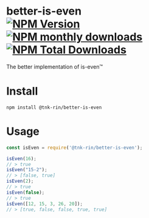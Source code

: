 # better-is-even </br> [![NPM Version](https://img.shields.io/npm/v/@tnk-rin/better-is-even.svg?style=flat)](https://www.npmjs.com/package/@tnk-rin/better-is-even) [![NPM monthly downloads](https://img.shields.io/npm/dm/@tnk-rin/better-is-even.svg?style=flat)](https://www.npmjs.com/package/@tnk-rin/better-is-even) [![NPM Total Downloads](https://img.shields.io/npm/dt/@tnk-rin/better-is-even.svg?style=flat)](https://www.npmjs.com/package/@tnk-rin/better-is-even)

The better implementation of is-even™

# Install

`npm install @tnk-rin/better-is-even`

# Usage

```js
const isEven = require('@tnk-rin/better-is-even');

isEven(16);
// > true
isEven("15-2");
// > [false, true]
isEven(2);
// > true
isEven(false);
// > true
isEven([12, 15, 3, 26, 20]);
// > [true, false, false, true, true]
```
